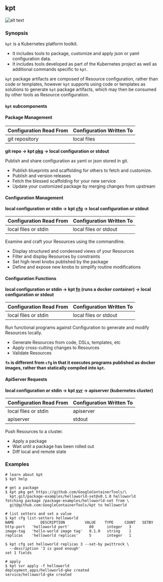 ## kpt

![alt text][demo]

### Synopsis

`kpt` is a Kubernetes platform toolkit.

- It includes tools to package, customize and apply json or yaml configuration data.
- It includes tools developed as part of the Kubernetes project as well as additional commands
  specific to `kpt`.

`kpt` package artifacts are composed of Resource configuration, rather than code or templates,
however `kpt` supports using code or templates as solutions to generate `kpt` package artifacts,
which may then be consumed by other tools as Resource configuration.

#### `kpt` subcomponents

#### Package Management

| Configuration Read From | Configuration Written To |
|-------------------------|--------------------------|
| git repository          | local files              |

**git repo -> kpt [pkg] -> local configuration or stdout**

Publish and share configuration as yaml or json stored in git.

- Publish blueprints and scaffolding for others to fetch and customize.
- Publish and version releases
- Fetch the blessed scaffolding for your new service
- Update your customized package by merging changes from upstream

#### Configuration Management

**local configuration or stdin -> kpt [cfg] -> local configuration or stdout**

| Configuration Read From | Configuration Written To |
|-------------------------|--------------------------|
| local files or stdin    | local files or stdout    |


Examine and craft your Resources using the commandline.

- Display structured and condensed views of your Resources
- Filter and display Resources by constraints
- Set high-level knobs published by the package
- Define and expose new knobs to simplify routine modifications

#### Configuration Functions

**local configuration or stdin -> kpt [fn] (runs a docker container) -> local configuration or stdout**

| Configuration Read From | Configuration Written To |
|-------------------------|--------------------------|
| local files or stdin    | local files or stdout    |


Run functional programs against Configuration to generate and modify Resources locally.

- Generate Resources from code, DSLs, templates, etc
- Apply cross-cutting changes to Resources
- Validate Resources

**`fn` is different from `cfg` in that it executes programs published as docker images, rather
than statically compiled into `kpt`.**

#### ApiServer Requests

**local configuration or stdin -> kpt [svr] -> apiserver (kubernetes cluster)**

| Configuration Read From | Configuration Written To |
|-------------------------|--------------------------|
| local files or stdin    | apiserver                |
| apiserver               | stdout                   |

Push Resources to a cluster.

- Apply a package
- Wait until a package has been rolled out
- Diff local and remote state

### Examples

    # learn about kpt
    $ kpt help

    # get a package
    $ kpt pkg get https://github.com/GoogleContainerTools/\
      kpt.git/package-examples/helloworld-set@v0.1.0 helloworld
    fetching package /package-examples/helloworld-set from \
      git@github.com:GoogleContainerTools/kpt to helloworld

    # list setters and set a value
    $ kpt cfg list-setters helloworld
    NAME            DESCRIPTION         VALUE    TYPE     COUNT   SETBY
    http-port   'helloworld port'         80      integer   3
    image-tag   'hello-world image tag'   0.1.0   string    1
    replicas    'helloworld replicas'     5       integer   1

    $ kpt cfg set helloworld replicas 3 --set-by pwittrock \
      --description '3 is good enough'
    set 1 fields

    # apply
    $ kpt svr apply -f helloworld
    deployment.apps/helloworld-gke created
    service/helloworld-gke created

### 

[demo]: https://storage.googleapis.com/kpt-dev/docs/overview-readme.gif "kpt"
[pkg]: pkg/README.md
[cfg]: cfg/README.md
[fn]: fn/README.md
[svr]: svr/README.md